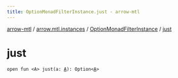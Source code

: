 ```yaml
---
title: OptionMonadFilterInstance.just - arrow-mtl
---
```


[arrow-mtl](../../index.html) / [arrow.mtl.instances](../index.html) / [OptionMonadFilterInstance](index.html) / [just](./just.html)

# just

`open fun <A> just(a: `[`A`](just.html#A)`): Option<`[`A`](just.html#A)`>`